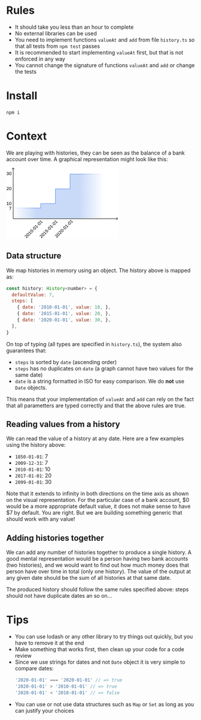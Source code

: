 # Rules
- It should take you less than an hour to complete
- No external libraries can be used
- You need to implement functions `valueAt` and `add` from file `history.ts` so that all tests from `npm test` passes
- It is recommended to start implementing `valueAt` first, but that is not enforced in any way
- You cannot change the signature of functions `valueAt` and `add` or change the tests

# Install
```
npm i
```

# Context
We are playing with histories, they can be seen as the balance of a bank account
over time. A graphical representation might look like this:

![graph](graph.png)

## Data structure
We map histories in memory using an object. The history above is mapped as:
```js
const history: History<number> = {
  defaultValue: 7,
  steps: [
    { date: '2010-01-01', value: 10, },
    { date: '2015-01-01', value: 20, },
    { date: '2020-01-01', value: 30, },
  ],
}
```
On top of typing (all types are specified in `history.ts`), the system also guarantees that:
- `steps` is sorted by `date` (ascending order)
- `steps` has no duplicates on `date` (a graph cannot have two values for the same date)
- `date` is a string formatted in ISO for easy comparison. We do **not** use `Date` objects.

This means that your implementation of `valueAt` and `add` can rely on the fact that all parametters are typed
correctly and that the above rules are true.

## Reading values from a history
We can read the value of a history at any date. Here are a few examples using the history above:
- `1850-01-01`: 7
- `2009-12-31`: 7
- `2010-01-01`: 10
- `2017-01-01`: 20
- `2099-01-01`: 30

Note that it extends to infinity in both directions on the time axis as shown on the visual representation.
For the particular case of a bank account, $0 would be a more appropriate
default value, it does not make sense to have $7 by default. You are right. But we are building
something generic that should work with any value!

## Adding histories together
We can add any number of histories together to produce a single history.
A good mental representation would be a person having two bank accounts (two histories),
and we would want to find out how much money does that person have over time in total
(only one history).
The value of the output at any given date should be the sum of all histories at
that same date.

The produced history should follow the same rules specified above: steps should not have duplicate dates an so on...

# Tips
- You can use lodash or any other library to try things out quickly, but you have to remove it at the end
- Make something that works first, then clean up your code for a code review
- Since we use strings for dates and not `Date` object it is very simple to compare dates:
  ```js
  '2020-01-01' === '2020-01-01' // => true
  '2020-01-01' > '2010-01-01' // => true
  '2020-01-01' < '2010-01-01' // => false
  ```
- You can use or not use data structures such as `Map` or `Set` as long as you can justify your choices
